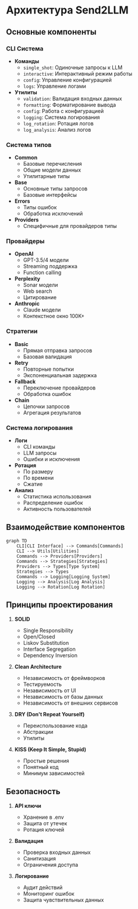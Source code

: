 # Архитектура Send2LLM

## Основные компоненты

### CLI Система
- **Команды**
  * `single_shot`: Одиночные запросы к LLM
  * `interactive`: Интерактивный режим работы
  * `config`: Управление конфигурацией
  * `logs`: Управление логами
- **Утилиты**
  * `validation`: Валидация входных данных
  * `formatting`: Форматирование вывода
  * `config`: Работа с конфигурацией
  * `logging`: Система логирования
  * `log_rotation`: Ротация логов
  * `log_analysis`: Анализ логов

### Система типов
- **Common**
  * Базовые перечисления
  * Общие модели данных
  * Утилитарные типы
- **Base**
  * Основные типы запросов
  * Базовые интерфейсы
- **Errors**
  * Типы ошибок
  * Обработка исключений
- **Providers**
  * Специфичные для провайдеров типы

### Провайдеры
- **OpenAI**
  * GPT-3.5/4 модели
  * Streaming поддержка
  * Function calling
- **Perplexity**
  * Sonar модели
  * Web search
  * Цитирование
- **Anthropic**
  * Claude модели
  * Контекстное окно 100K+

### Стратегии
- **Basic**
  * Прямая отправка запросов
  * Базовая валидация
- **Retry**
  * Повторные попытки
  * Экспоненциальная задержка
- **Fallback**
  * Переключение провайдеров
  * Обработка ошибок
- **Chain**
  * Цепочки запросов
  * Агрегация результатов

### Система логирования
- **Логи**
  * CLI команды
  * LLM запросы
  * Ошибки и исключения
- **Ротация**
  * По размеру
  * По времени
  * Сжатие
- **Анализ**
  * Статистика использования
  * Распределение ошибок
  * Активность пользователей

## Взаимодействие компонентов

```mermaid
graph TD
    CLI[CLI Interface] --> Commands[Commands]
    CLI --> Utils[Utilities]
    Commands --> Providers[Providers]
    Commands --> Strategies[Strategies]
    Providers --> Types[Type System]
    Strategies --> Types
    Commands --> Logging[Logging System]
    Logging --> Analysis[Log Analysis]
    Logging --> Rotation[Log Rotation]
```

## Принципы проектирования

1. **SOLID**
   - Single Responsibility
   - Open/Closed
   - Liskov Substitution
   - Interface Segregation
   - Dependency Inversion

2. **Clean Architecture**
   - Независимость от фреймворков
   - Тестируемость
   - Независимость от UI
   - Независимость от базы данных
   - Независимость от внешних сервисов

3. **DRY (Don't Repeat Yourself)**
   - Переиспользование кода
   - Абстракции
   - Утилиты

4. **KISS (Keep It Simple, Stupid)**
   - Простые решения
   - Понятный код
   - Минимум зависимостей

## Безопасность

1. **API ключи**
   - Хранение в .env
   - Защита от утечек
   - Ротация ключей

2. **Валидация**
   - Проверка входных данных
   - Санитизация
   - Ограничения доступа

3. **Логирование**
   - Аудит действий
   - Мониторинг ошибок
   - Защита чувствительных данных 